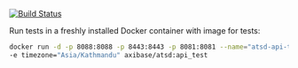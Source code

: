 [![Build Status](https://travis-ci.org/axibase/atsd-api-test.svg?branch=master)](https://travis-ci.org/axibase/atsd-api-test)

Run tests in a freshly installed Docker container with image for tests:

```bash
docker run -d -p 8088:8088 -p 8443:8443 -p 8081:8081 --name="atsd-api-test" -e axiname="$ATSD_LOGIN" -e axipass="$ATSD_PASSWORD" \
-e timezone="Asia/Kathmandu" axibase/atsd:api_test
```
